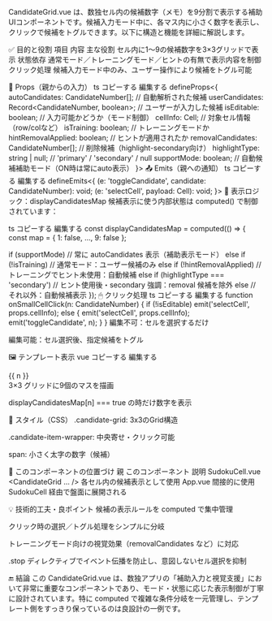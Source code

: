 CandidateGrid.vue は、数独セル内の候補数字（メモ）を9分割で表示する補助UIコンポーネントです。候補入力モード中に、各マス内に小さく数字を表示し、クリックで候補をトグルできます。以下に構造と機能を詳細に解説します。

✅ 目的と役割
項目	内容
主な役割	セル内に1～9の候補数字を3×3グリッドで表示
状態依存	通常モード／トレーニングモード／ヒントの有無で表示内容を制御
クリック処理	候補入力モード中のみ、ユーザー操作により候補をトグル可能

🔧 Props（親からの入力）
ts
コピーする
編集する
defineProps<{
  autoCandidates: CandidateNumber[];           // 自動解析された候補
  userCandidates: Record<CandidateNumber, boolean>; // ユーザーが入力した候補
  isEditable: boolean;                         // 入力可能かどうか（モード制御）
  cellInfo: Cell;                              // 対象セル情報（row/colなど）
  isTraining: boolean;                         // トレーニングモードか
  hintRemovalApplied: boolean;                 // ヒントが適用されたか
  removalCandidates: CandidateNumber[];        // 削除候補（highlight-secondary向け）
  highlightType: string | null;                // 'primary' / 'secondary' / null
  supportMode: boolean;                        // 自動候補補助モード（ON時は常にauto表示）
}>
📤 Emits（親への通知）
ts
コピーする
編集する
defineEmits<{
  (e: 'toggleCandidate', candidate: CandidateNumber): void;
  (e: 'selectCell', payload: Cell): void;
}>
🧠 表示ロジック：displayCandidatesMap
候補表示に使う内部状態は computed() で制御されています：

ts
コピーする
編集する
const displayCandidatesMap = computed(() => {
  const map = { 1: false, ..., 9: false };

  if (supportMode)
    // 常に autoCandidates 表示（補助表示モード）
  else if (!isTraining)
    // 通常モード：ユーザー候補のみ
  else if (!hintRemovalApplied)
    // トレーニングでヒント未使用：自動候補
  else if (highlightType === 'secondary')
    // ヒント使用後・secondary 強調：removal 候補を除外
  else
    // それ以外：自動候補表示
});
🖱 クリック処理
ts
コピーする
編集する
function onSmallCellClick(n: CandidateNumber) {
  if (!isEditable)
    emit('selectCell', props.cellInfo);
  else {
    emit('selectCell', props.cellInfo);
    emit('toggleCandidate', n);
  }
}
編集不可：セルを選択するだけ

編集可能：セル選択後、指定候補をトグル

🖼 テンプレート表示
vue
コピーする
編集する
<div class="candidate-grid">
  <div v-for="n in 9" :key="n" class="candidate-item-wrapper" @click.stop="onSmallCellClick(n)">
    <span v-if="displayCandidatesMap[n]">{{ n }}</span>
  </div>
</div>
3×3 グリッドに9個のマスを描画

displayCandidatesMap[n] === true の時だけ数字を表示

🎨 スタイル（CSS）
.candidate-grid: 3x3のGrid構造

.candidate-item-wrapper: 中央寄せ・クリック可能

span: 小さく太字の数字（候補）

🧩 このコンポーネントの位置づけ
親	このコンポーネント	説明
SudokuCell.vue	<CandidateGrid ... />	各セル内の候補表示として使用
App.vue	間接的に使用	SudokuCell 経由で盤面に展開される

💡 技術的工夫・良ポイント
候補の表示ルールを computed で集中管理

クリック時の選択／トグル処理をシンプルに分岐

トレーニングモード向けの視覚効果（removalCandidates など）に対応

.stop ディレクティブでイベント伝播を防止し、意図しないセル選択を抑制

🔚 結論
この CandidateGrid.vue は、数独アプリの「補助入力と視覚支援」において非常に重要なコンポーネントであり、モード・状態に応じた表示制御が丁寧に設計されています。特に computed で複雑な条件分岐を一元管理し、テンプレート側をすっきり保っているのは良設計の一例です。


